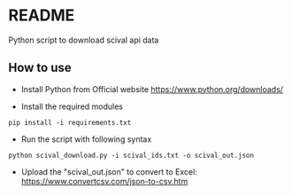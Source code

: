 # README #

Python script to download scival api data

## How to use
- Install Python from Official website
https://www.python.org/downloads/

- Install the required modules
```
pip install -i requirements.txt
```

- Run the script with following syntax
```
python scival_download.py -i scival_ids.txt -o scival_out.json
```

- Upload the "scival_out.json" to convert to Excel:
https://www.convertcsv.com/json-to-csv.htm
